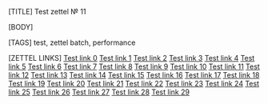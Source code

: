 [TITLE]
Test zettel № 11

[BODY]

[TAGS]
test, zettel batch, performance

[ZETTEL LINKS]
[Test link 0](18.md)
[Test link 1](19.md)
[Test link 2](24.md)
[Test link 3](11.md)
[Test link 4](3.md)
[Test link 5](29.md)
[Test link 6](12.md)
[Test link 7](2.md)
[Test link 8](13.md)
[Test link 9](26.md)
[Test link 10](6.md)
[Test link 11](18.md)
[Test link 12](29.md)
[Test link 13](1.md)
[Test link 14](10.md)
[Test link 15](27.md)
[Test link 16](1.md)
[Test link 17](11.md)
[Test link 18](26.md)
[Test link 19](23.md)
[Test link 20](23.md)
[Test link 21](17.md)
[Test link 22](17.md)
[Test link 23](27.md)
[Test link 24](28.md)
[Test link 25](23.md)
[Test link 26](16.md)
[Test link 27](21.md)
[Test link 28](18.md)
[Test link 29](18.md)
